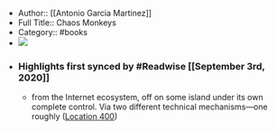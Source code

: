 - Author:: [[Antonio Garcia Martinez]]
- Full Title:: Chaos Monkeys
- Category:: #books
- ![](https://images-na.ssl-images-amazon.com/images/I/51FAKHDS4WL._SL400_.jpg)
- ### Highlights first synced by #Readwise [[September 3rd, 2020]]
    - from the Internet ecosystem, off on some island under its own complete control. Via two different technical mechanisms—one roughly ([Location 400](https://readwise.io/to_kindle?action=open&asin=B019MMUAAQ&location=400))
